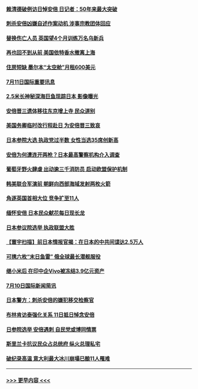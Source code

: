 #### [赖清德破例访日悼安倍 日记者：50年来最大突破](../pages/prog202/a103476684.md?t=07120501) 
#### [刺杀安倍凶嫌自述作案动机 涉事宗教团体回应](../pages/prog202/a103476617.md?t=07120501) 
#### [替换伤亡人员 英国望4个月训练万名乌新兵](../pages/prog202/a103476567.md?t=07120501) 
#### [再也回不到从前 美国依特香水撤离上海](../pages/prog202/a103476560.md?t=07120501) 
#### [住房短缺 墨尔本“太空舱”月租600美元](../pages/prog202/a103476547.md?t=07120501) 
#### [7月11日国际重要讯息](../pages/prog202/a103476526.md?t=07120501) 
#### [2.5米长神秘深海巨鱼现踪日本 影像曝光](../pages/prog202/a103476473.md?t=07120501) 
#### [安倍晋三遗体移往东京增上寺 民众道别](../pages/prog202/a103476460.md?t=07120501) 
#### [美国务卿临时改行程赴日 为安倍晋三致哀](../pages/prog202/a103476382.md?t=07120501) 
#### [日本参院大选 执政党过半数 女性当选35席创新高](../pages/prog202/a103476376.md?t=07120501) 
#### [安倍为何遭连开两枪？日本最高警察机构介入调查](../pages/prog202/a103476344.md?t=07120501) 
#### [葡萄牙野火肆虐 出动逾三千消防员 启动欧盟保护机制](../pages/prog202/a103476332.md?t=07120501) 
#### [韩美联合军演前 朝鲜向西部海域发射两枚火箭](../pages/prog202/a103476299.md?t=07120501) 
#### [角逐英国首相大位 竞争扩至11人](../pages/prog202/a103476263.md?t=07120501) 
#### [缅怀安倍 日本民众献花每日现长龙](../pages/prog202/a103476002.md?t=07120501) 
#### [日本参议院选举 执政联盟大胜](../pages/prog202/a103476159.md?t=07120501) 
#### [【寰宇扫描】前日本情报官揭：在日本的中共间谍达2.5万人](../pages/prog202/a103476161.md?t=07120501) 
#### [可携六枚“末日鱼雷” 俄全球最长潜舰服役](../pages/prog202/a103476163.md?t=07120501) 
#### [继小米后 在印中企Vivo被冻结3.9亿元资产](../pages/prog202/a103476171.md?t=07120501) 
#### [7月10日国际新闻简讯](../pages/prog202/a103475996.md?t=07120501) 
#### [日本警方：刺杀安倍的嫌犯移交检察官](../pages/prog202/a103476000.md?t=07120501) 
#### [布林肯访泰强化关系 11日抵日悼念安倍](../pages/prog202/a103475992.md?t=07120501) 
#### [日参院选举 安倍遇刺 自民党或博同情票](../pages/prog202/a103475994.md?t=07120501) 
#### [斯里兰卡抗议民众占总统府 纵火总理私宅](../pages/prog202/a103476007.md?t=07120501) 
#### [破纪录高温 意大利最大冰川崩塌已酿11人罹难](../pages/prog202/a103475746.md?t=07120501) 

----
#### [ >>> 更早内容 <<< ](../indexes/prog202-earlier.md)
